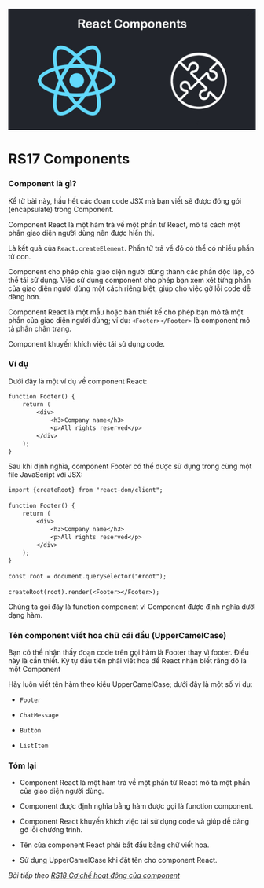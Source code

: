 ![Create-HTML-1](images/components.jpg) 

# RS17 Components

### Component là gì?

Kể từ bài này, hầu hết các đoạn code JSX mà bạn viết sẽ được đóng gói (encapsulate) trong Component.

Component React là một hàm trả về một phần tử React, mô tả cách một phần giao diện người dùng nên được hiển thị.

Là kết quả của `React.createElement`. Phần tử trả về đó có thể có nhiều phần tử con.

Component cho phép chia giao diện người dùng thành các phần độc lập, có thể tái sử dụng. Việc sử dụng component cho phép bạn xem xét từng phần của giao diện người dùng một cách riêng biệt, giúp cho việc gỡ lỗi code dễ dàng hơn.

Component React là một mẫu hoặc bản thiết kế cho phép bạn mô tả một phần của giao diện người dùng; ví dụ: `<Footer></Footer>` là component mô tả phần chân trang.

Component khuyến khích việc tái sử dụng code.

### Ví dụ

Dưới đây là một ví dụ về component React:

```
function Footer() {
    return (
        <div>
            <h3>Company name</h3>
            <p>All rights reserved</p>
        </div>
    );
}
```

Sau khi định nghĩa, component Footer có thể được sử dụng trong cùng một file JavaScript với JSX:

```
import {createRoot} from "react-dom/client";

function Footer() {
    return (
        <div>
            <h3>Company name</h3>
            <p>All rights reserved</p>
        </div>
    );
}

const root = document.querySelector("#root");

createRoot(root).render(<Footer></Footer>);
```

Chúng ta gọi đây là function component vì Component được định nghĩa dưới dạng hàm.

### Tên component viết hoa chữ cái đầu (UpperCamelCase)

Bạn có thể nhận thấy đoạn code trên gọi hàm là Footer thay vì footer. Điều này là cần thiết. Ký tự đầu tiên phải viết hoa để React nhận biết rằng đó là một Component

Hãy luôn viết tên hàm theo kiểu UpperCamelCase; dưới đây là một số ví dụ:

- `Footer`

- `ChatMessage`

- `Button`

- `ListItem`

### Tóm lại

- Component React là một hàm trả về một phần tử React mô tả một phần của giao diện người dùng.

- Component được định nghĩa bằng hàm được gọi là function component.

- Component React khuyến khích việc tái sử dụng code và giúp dễ dàng gỡ lỗi chương trình.

- Tên của component React phải bắt đầu bằng chữ viết hoa.

- Sử dụng UpperCamelCase khi đặt tên cho component React.

*Bài tiếp theo [RS18 Cơ chế hoạt động của component](/lesson/session/session_018_components_activity.md)*
